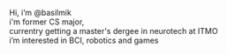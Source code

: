 Hi, i’m @basilmik  
i'm former CS major,   
currentry getting a master's dergee in neurotech at ITMO  
i’m interested in BCI, robotics and games  


<!---
basilmik/basilmik is a ✨ special ✨ repository because its `README.md` (this file) appears on your GitHub profile.
You can click the Preview link to take a look at your changes.
--->
